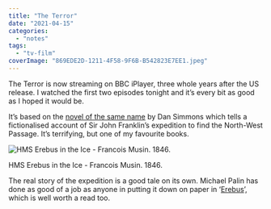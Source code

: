 ```yaml
---
title: "The Terror"
date: "2021-04-15"
categories: 
  - "notes"
tags: 
  - "tv-film"
coverImage: "869EDE2D-1211-4F58-9F6B-B542823E7EE1.jpeg"
---
```


The Terror is now streaming on BBC iPlayer, three whole years after the US release. I watched the first two episodes tonight and it’s every bit as good as I hoped it would be.

It’s based on the [novel of the same name](https://www.amazon.co.uk/Terror-Dan-Simmons/dp/0593057627/ref=tmm_hrd_swatch_0?_encoding=UTF8&qid=1618397564&sr=1-1) by Dan Simmons which tells a fictionalised account of Sir John Franklin’s expedition to find the North-West Passage. It’s terrifying, but one of my favourite books.

![HMS Erebus in the Ice - Francois Musin. 1846.](/images/869EDE2D-1211-4F58-9F6B-B542823E7EE1.jpeg)

HMS Erebus in the Ice - Francois Musin. 1846.

The real story of the expedition is a good tale on its own. Michael Palin has done as good of a job as anyone in putting it down on paper in ‘[Erebus](https://www.amazon.co.uk/Erebus-Story-Ship-Michael-Palin/dp/184794812X)’, which is well worth a read too.
